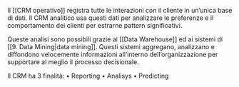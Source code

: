 Il [[CRM operativo]] registra tutte le interazioni con il cliente in un’unica base di dati. Il CRM analitico usa questi dati per analizzare le preferenze e il comportamento dei clienti per estrarne pattern significativi. 

Queste analisi sono possibili grazie ai [[Data Warehouse]] ed ai sistemi di [[9. Data Mining|data mining]].
Questi sistemi aggregano, analizzano e diffondono velocemente informazioni all’interno dell’organizzazione per supportare al meglio il processo decisionale.

Il CRM ha 3 finalità:
	• Reporting
	• Analisys
	• Predicting 